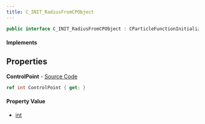 ```yaml
---
title: C_INIT_RadiusFromCPObject
---
```


```csharp
public interface C_INIT_RadiusFromCPObject : CParticleFunctionInitializer, CParticleFunction, ISchemaClass<CParticleFunction>, ISchemaClass<CParticleFunctionInitializer>, ISchemaClass<C_INIT_RadiusFromCPObject>, ISchemaField, ISchemaClass, INativeHandle
```

#### Implements

## Properties

**ControlPoint** - [Source Code](https://github.com/swiftly-solution/swiftlys2/blob/master/managed/src/SwiftlyS2.Generated/Schemas/Interfaces/C_INIT_RadiusFromCPObject.cs#L16)

```csharp
ref int ControlPoint { get; }
```

#### Property Value

- [int](https://learn.microsoft.com/dotnet/api/system.int32)

